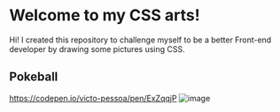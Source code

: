 # Welcome to my CSS arts!

Hi! I created this repository to challenge myself to be a better Front-end developer by drawing some pictures using CSS.

## Pokeball
https://codepen.io/victo-pessoa/pen/ExZqqjP
![image](https://user-images.githubusercontent.com/6431486/116947514-6283cd00-ac53-11eb-9035-b7c45503fdca.png)

